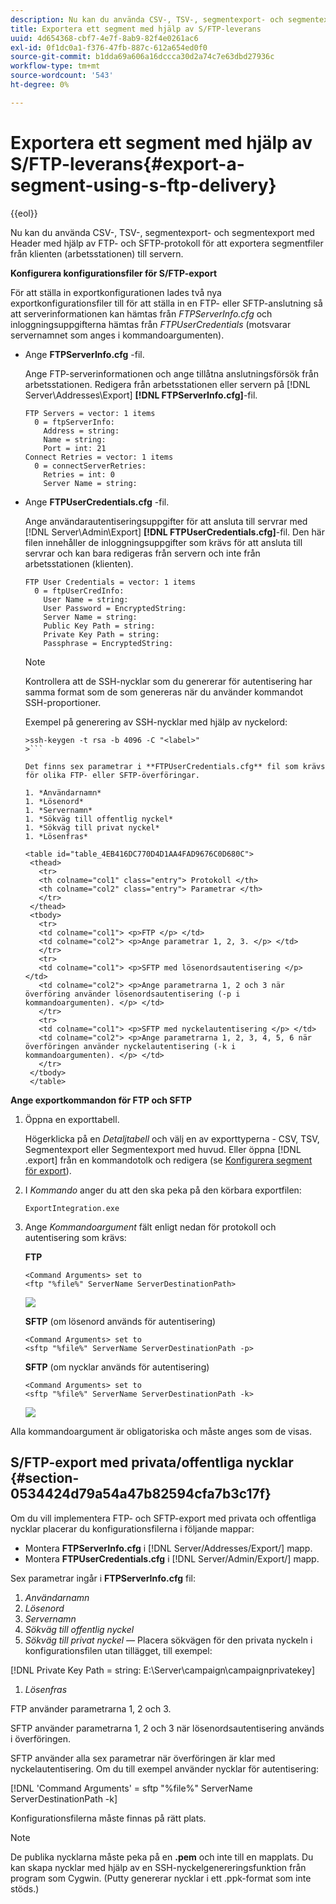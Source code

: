 ```yaml
---
description: Nu kan du använda CSV-, TSV-, segmentexport- och segmentexport med Header med hjälp av FTP- och SFTP-protokoll för att exportera segmentfiler från klienten (arbetsstationen) till servern.
title: Exportera ett segment med hjälp av S/FTP-leverans
uuid: 4d654368-cbf7-4e7f-8ab9-82f4e0261ac6
exl-id: 0f1dc0a1-f376-47fb-887c-612a654ed0f0
source-git-commit: b1dda69a606a16dccca30d2a74c7e63dbd27936c
workflow-type: tm+mt
source-wordcount: '543'
ht-degree: 0%

---
```


# Exportera ett segment med hjälp av S/FTP-leverans{#export-a-segment-using-s-ftp-delivery}

{{eol}}

Nu kan du använda CSV-, TSV-, segmentexport- och segmentexport med Header med hjälp av FTP- och SFTP-protokoll för att exportera segmentfiler från klienten (arbetsstationen) till servern.

**Konfigurera konfigurationsfiler för S/FTP-export**

För att ställa in exportkonfigurationen lades två nya exportkonfigurationsfiler till för att ställa in en FTP- eller SFTP-anslutning så att serverinformationen kan hämtas från *FTPServerInfo.cfg* och inloggningsuppgifterna hämtas från *FTPUserCredentials* (motsvarar servernamnet som anges i kommandoargumenten).

* Ange **FTPServerInfo.cfg** -fil.

   Ange FTP-serverinformationen och ange tillåtna anslutningsförsök från arbetsstationen. Redigera från arbetsstationen eller servern på&#x200B; [!DNL Server\Addresses\Export\] **[!DNL FTPServerInfo.cfg]**-fil.

   ```
   FTP Servers = vector: 1 items 
     0 = ftpServerInfo:  
       Address = string:  
       Name = string:  
       Port = int: 21 
   Connect Retries = vector: 1 items 
     0 = connectServerRetries:  
       Retries = int: 0 
       Server Name = string:
   ```

* Ange **FTPUserCredentials.cfg** -fil.

   Ange användarautentiseringsuppgifter för att ansluta till servrar med  [!DNL Server\Admin\Export\] **[!DNL FTPUserCredentials.cfg]**-fil. Den här filen innehåller de inloggningsuppgifter som krävs för att ansluta till servrar och kan bara redigeras från servern och inte från arbetsstationen (klienten).

   ```
   FTP User Credentials = vector: 1 items 
     0 = ftpUserCredInfo: 
       User Name = string:  
       User Password = EncryptedString:  
       Server Name = string:  
       Public Key Path = string:  
       Private Key Path = string:  
       Passphrase = EncryptedString:
   ```

   >[!NOTE]
   >
   >Kontrollera att de SSH-nycklar som du genererar för autentisering har samma format som de som genereras när du använder kommandot SSH-proportioner.
   >
   >Exempel på generering av SSH-nycklar med hjälp av nyckelord:
   >
   >
   ```
   >ssh-keygen -t rsa -b 4096 -C "<label>"
   >```

   Det finns sex parametrar i **FTPUserCredentials.cfg** fil som krävs för olika FTP- eller SFTP-överföringar.

   1. *Användarnamn*
   1. *Lösenord*
   1. *Servernamn*
   1. *Sökväg till offentlig nyckel*
   1. *Sökväg till privat nyckel*
   1. *Lösenfras*

   <table id="table_4EB416DC770D4D1AA4FAD9676C0D680C"> 
    <thead> 
      <tr> 
      <th colname="col1" class="entry"> Protokoll </th> 
      <th colname="col2" class="entry"> Parametrar </th> 
      </tr> 
    </thead>
    <tbody> 
      <tr> 
      <td colname="col1"> <p>FTP </p> </td> 
      <td colname="col2"> <p>Ange parametrar 1, 2, 3. </p> </td> 
      </tr> 
      <tr> 
      <td colname="col1"> <p>SFTP med lösenordsautentisering </p> </td> 
      <td colname="col2"> <p>Ange parametrarna 1, 2 och 3 när överföring använder lösenordsautentisering (-p i kommandoargumenten). </p> </td> 
      </tr> 
      <tr> 
      <td colname="col1"> <p>SFTP med nyckelautentisering </p> </td> 
      <td colname="col2"> <p>Ange parametrarna 1, 2, 3, 4, 5, 6 när överföringen använder nyckelautentisering (-k i kommandoargumenten). </p> </td> 
      </tr> 
    </tbody> 
    </table>

**Ange exportkommandon för FTP och SFTP**

1. Öppna en exporttabell.

   Högerklicka på en *Detaljtabell* och välj en av exporttyperna - CSV, TSV, Segmentexport eller Segmentexport med huvud. Eller öppna [!DNL .export] från en kommandotolk och redigera (se [Konfigurera segment för export](../../../home/c-get-started/c-exp-data-seg-exp/t-config-sgts-expt.md#task-8857f221fa66463990ec9b60db6db372)).

1. I *Kommando* anger du att den ska peka på den körbara exportfilen:

   ```
   ExportIntegration.exe
   ```

1. Ange *Kommandoargument* fält enligt nedan för protokoll och autentisering som krävs:

   **FTP**

   ```
   <Command Arguments> set to  
   <ftp "%file%" ServerName ServerDestinationPath>
   ```

   ![](assets/FTP_Command_arguments.png)

   **SFTP** (om lösenord används för autentisering)

   ```
   <Command Arguments> set to  
   <sftp "%file%" ServerName ServerDestinationPath -p>
   ```

   **SFTP** (om nycklar används för autentisering)

   ```
   <Command Arguments> set to  
   <sftp "%file%" ServerName ServerDestinationPath -k>
   ```

   ![](assets/SFTP_command_arguments.png)

Alla kommandoargument är obligatoriska och måste anges som de visas.

## S/FTP-export med privata/offentliga nycklar {#section-0534424d79a54a47b82594cfa7b3c17f}

Om du vill implementera FTP- och SFTP-export med privata och offentliga nycklar placerar du konfigurationsfilerna i följande mappar:

* Montera **FTPServerInfo.cfg** i [!DNL Server/Addresses/Export/] mapp.
* Montera **FTPUserCredentials.cfg** i [!DNL Server/Admin/Export/] mapp.

Sex parametrar ingår i **FTPServerInfo.cfg** fil:

1. *Användarnamn*
1. *Lösenord*
1. *Servernamn*
1. *Sökväg till offentlig nyckel*
1. *Sökväg till privat nyckel —* Placera sökvägen för den privata nyckeln i konfigurationsfilen utan tillägget, till exempel:

[!DNL Private Key Path = string: E:\\Server\\campaign\\campaignprivatekey]

1. *Lösenfras*

FTP använder parametrarna 1, 2 och 3.

SFTP använder parametrarna 1, 2 och 3 när lösenordsautentisering används i överföringen.

SFTP använder alla sex parametrar när överföringen är klar med nyckelautentisering. Om du till exempel använder nycklar för autentisering:

[!DNL 'Command Arguments' = sftp "%file%" ServerName ServerDestinationPath -k]

Konfigurationsfilerna måste finnas på rätt plats.

>[!NOTE]
>
>De publika nycklarna måste peka på en **.pem** och inte till en mapplats. Du kan skapa nycklar med hjälp av en SSH-nyckelgenereringsfunktion från program som Cygwin. (Putty genererar nycklar i ett .ppk-format som inte stöds.)
